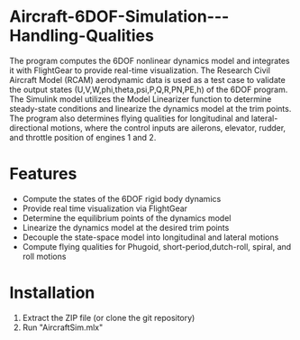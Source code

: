 # Aircraft-6DOF-Simulation---Handling-Qualities

The program computes the 6DOF nonlinear dynamics model and integrates it with FlightGear to provide real-time visualization. The Research Civil Aircraft Model (RCAM) aerodynamic data is used as a test case to validate the output states (U,V,W,phi,theta,psi,P,Q,R,PN,PE,h) of the 6DOF program. The Simulink model utilizes the Model Linearizer function to determine steady-state conditions and linearize the dynamics model at the trim points. The program also determines flying qualities for longitudinal and lateral-directional motions, where the control inputs are ailerons, elevator, rudder, and throttle position of engines 1 and 2. 

Features
============
* Compute the states of the 6DOF rigid body dynamics
* Provide real time visualization via FlightGear 
* Determine the equilibrium points of the dynamics model 
* Linearize the dynamics model at the desired trim points
* Decouple the state-space model into longitudinal and lateral motions
* Compute flying qualities for Phugoid, short-period,dutch-roll, spiral, and roll motions 

Installation
============
1. Extract the ZIP file (or clone the git repository) 
2. Run "AircraftSim.mlx" 
